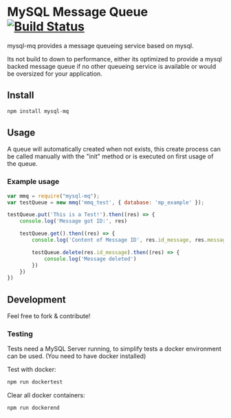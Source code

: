 # MySQL Message Queue [![Build Status](https://travis-ci.org/Mario-F/mysql_mq.svg?branch=master)](https://travis-ci.org/Mario-F/mysql_mq)

mysql-mq provides a message queueing service based on mysql.

Its not build to down to performance, either its optimized to provide a mysql backed message queue if no other queueing service is available or would be oversized for your application.

## Install

```javascript
npm install mysql-mq
```

## Usage

A queue will automatically created when not exists, this create process can be called manually with the "init" method or is executed on first usage of the queue.

### Example usage

```javascript
var mmq = require("mysql-mq");
var testQueue = new mmq('mmq_test', { database: 'mp_example' });

testQueue.put('This is a Test!').then((res) => {
    console.log('Message got ID:', res)

    testQueue.get().then((res) => {
        console.log('Content of Message ID', res.id_message, res.message)

        testQueue.delete(res.id_message).then((res) => {
            console.log('Message deleted')
        })
    })
})
```

## Development

Feel free to fork & contribute!

### Testing

Tests need a MySQL Server running, to simplify tests a docker environment can be used. (You need to have docker installed)

Test with docker:

```bash
npm run dockertest
```

Clear all docker containers:

```bash
npm run dockerend
```
